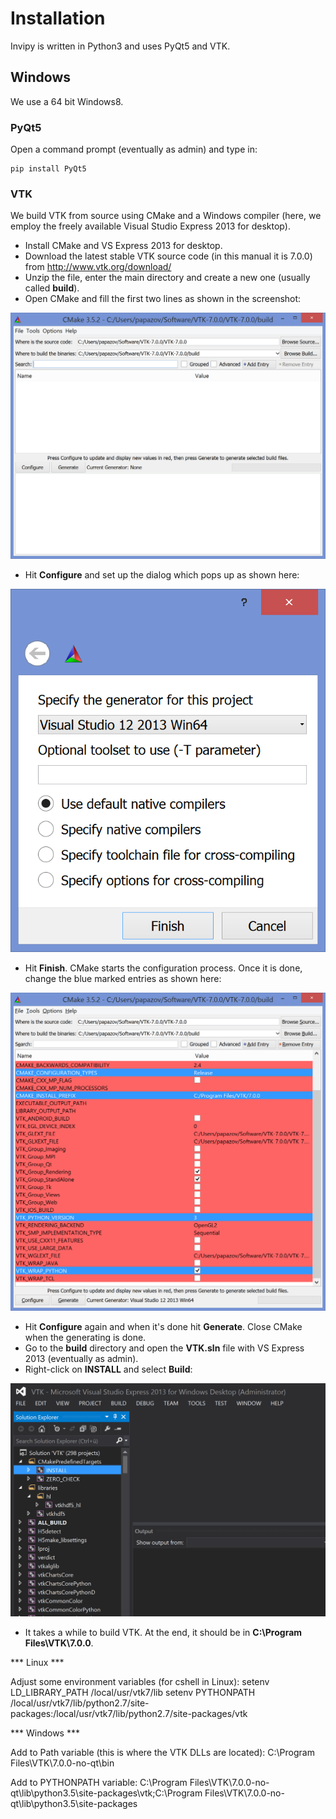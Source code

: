 # Installation

Invipy is written in Python3 and uses PyQt5 and VTK.

## Windows

We use a 64 bit Windows8.

### PyQt5
Open a command prompt (eventually as admin) and type in:

    pip install PyQt5

### VTK

We build VTK from source using CMake and a Windows compiler (here, we employ the freely available Visual Studio Express 2013 for desktop).

* Install CMake and VS Express 2013 for desktop.
* Download the latest stable VTK source code (in this manual it is 7.0.0) from http://www.vtk.org/download/
* Unzip the file, enter the main directory and create a new one (usually called **build**).
* Open CMake and fill the first two lines as shown in the screenshot:

![Cmake Windows screenshot 1](doc/cmake_win_screenshot_1.PNG "")

* Hit **Configure** and set up the dialog which pops up as shown here:

![Cmake Windows screenshot 1](doc/cmake_win_screenshot_2.PNG "")

* Hit **Finish**. CMake starts the configuration process. Once it is done, change the blue marked entries as shown here:

![Cmake Windows screenshot 3](doc/cmake_win_screenshot_3.PNG "")

* Hit **Configure** again and when it's done hit **Generate**. Close CMake when the generating is done.
* Go to the **build** directory and open the **VTK.sln** file with VS Express 2013 (eventually as admin).
* Right-click on **INSTALL** and select **Build**:

![VS Express Windows screenshot 1](doc/vs_express_win_screenshot_1.PNG "")

* It takes a while to build VTK. At the end, it should be in **C:\Program Files\VTK\7.0.0**.

*** Linux ***

Adjust some environment variables (for cshell in Linux):
setenv LD_LIBRARY_PATH /local/usr/vtk7/lib
setenv PYTHONPATH /local/usr/vtk7/lib/python2.7/site-packages:/local/usr/vtk7/lib/python2.7/site-packages/vtk


*** Windows ***

Add to Path variable (this is where the VTK DLLs are located):
C:\Program Files\VTK\7.0.0-no-qt\bin

Add to PYTHONPATH variable:
C:\Program Files\VTK\7.0.0-no-qt\lib\python3.5\site-packages\vtk;C:\Program Files\VTK\7.0.0-no-qt\lib\python3.5\site-packages

